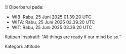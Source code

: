 ⏰ Diperbarui pada:
- WIB: Rabu, 25 Juni 2025 01.39.20 UTC
- WITA: Rabu, 25 Juni 2025 02.39.20 UTC
- WIT: Rabu, 25 Juni 2025 03.39.20 UTC

Kutipan Inspiratif:
"All things are ready if our mind be so."


Kategori: attitude

